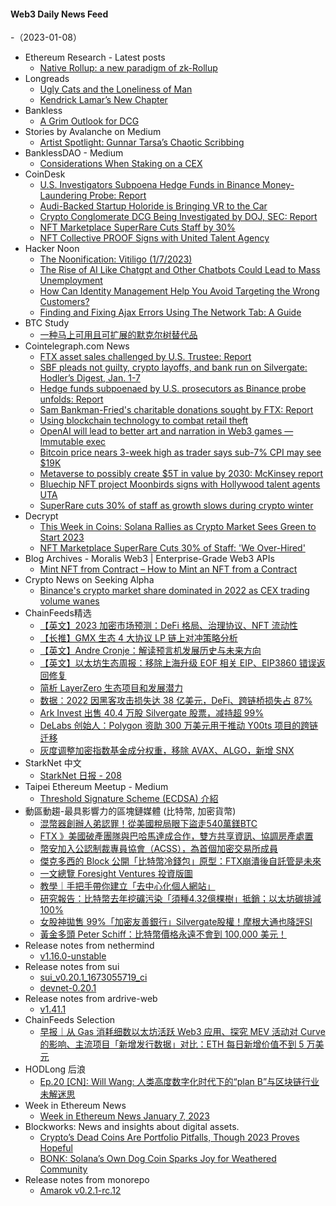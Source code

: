 #### Web3 Daily News Feed
-（2023-01-08）

- Ethereum Research - Latest posts
  - [Native Rollup: a new paradigm of zk-Rollup](https://ethresear.ch/t/native-rollup-a-new-paradigm-of-zk-rollup/14529/3)
- Longreads
  - [Ugly Cats and the Loneliness of Man](https://longreads.com/2023/01/06/ugly-cats-and-the-loneliness-of-man/)
  - [Kendrick Lamar’s New Chapter](https://longreads.com/2023/01/06/kendrick-lamars-new-chapter/)
- Bankless
  - [A Grim Outlook for DCG](https://newsletter.banklesshq.com/p/a-grim-outlook-for-dcg)
- Stories by Avalanche on Medium
  - [Artist Spotlight: Gunnar Tarsa’s Chaotic Scribbing](https://medium.com/avalancheavax/artist-spotlight-gunnar-tarsas-chaotic-scribbing-6341dccfe832?source=rss-f7c9f4ea738f------2)
- BanklessDAO - Medium
  - [Considerations When Staking on a CEX](https://medium.com/bankless-dao/considerations-when-staking-on-a-cex-8ac412cead74?source=rss----2e8b6adb479c---4)
- CoinDesk
  - [U.S. Investigators Subpoena Hedge Funds in Binance Money-Laundering Probe: Report](https://www.coindesk.com/business/2023/01/07/us-investigators-subpoena-hedge-funds-in-binance-money-laundering-probe-report/?utm_medium=referral&utm_source=rss&utm_campaign=headlines)
  - [Audi-Backed Startup Holoride is Bringing VR to the Car](https://www.coindesk.com/web3/2023/01/07/audi-backed-startup-holoride-is-bringing-vr-to-the-car/?utm_medium=referral&utm_source=rss&utm_campaign=headlines)
  - [Crypto Conglomerate DCG Being Investigated by DOJ, SEC: Report](https://www.coindesk.com/business/2023/01/07/crypto-conglomerate-dcg-being-investigated-by-doj-sec-report/?utm_medium=referral&utm_source=rss&utm_campaign=headlines)
  - [NFT Marketplace SuperRare Cuts Staff by 30%](https://www.coindesk.com/web3/2023/01/07/nft-marketplace-superrare-cuts-staff-by-30/?utm_medium=referral&utm_source=rss&utm_campaign=headlines)
  - [NFT Collective PROOF Signs with United Talent Agency](https://www.coindesk.com/web3/2023/01/07/nft-collective-proof-signs-with-united-talent-agency/?utm_medium=referral&utm_source=rss&utm_campaign=headlines)
- Hacker Noon
  - [The Noonification: Vitiligo  (1/7/2023)](https://hackernoon.com/1-7-2023-noonification?source=rss)
  - [The Rise of AI Like Chatgpt and Other Chatbots Could Lead to Mass Unemployment](https://hackernoon.com/the-rise-of-ai-like-chatgpt-and-other-chatbots-could-lead-to-mass-unemployment?source=rss)
  - [How Can Identity Management Help You Avoid Targeting the Wrong Customers?](https://hackernoon.com/how-can-identity-management-help-you-avoid-targeting-the-wrong-customers?source=rss)
  - [Finding and Fixing Ajax Errors Using The Network Tab: A Guide](https://hackernoon.com/finding-and-fixing-ajax-errors-using-the-network-tab-a-guide?source=rss)
- BTC Study
  - [一种马上可用且可扩展的默克尔树替代品](https://www.btcstudy.org/2023/01/07/a-scalable-drop-in-replacement-for-merkle-trees/)
- Cointelegraph.com News
  - [FTX asset sales challenged by U.S. Trustee: Report](https://cointelegraph.com/news/ftx-asset-sales-challenged-by-u-s-trustee-report)
  - [SBF pleads not guilty, crypto layoffs, and bank run on Silvergate: Hodler’s Digest, Jan. 1-7](https://cointelegraph.com/magazine/sbf-pleads-not-guilty-crypto-layoffs-bank-run-silvergate-hodlers-digest-jan-1-7/)
  - [Hedge funds subpoenaed by U.S. prosecutors as Binance probe unfolds: Report](https://cointelegraph.com/news/hedge-funds-subpoenaed-by-u-s-prosecutors-as-binance-probe-unfolds-report)
  - [Sam Bankman-Fried's charitable donations sought by FTX: Report](https://cointelegraph.com/news/sam-bankman-fried-s-charitable-donations-sought-by-ftx-report)
  - [Using blockchain technology to combat retail theft](https://cointelegraph.com/news/using-blockchain-technology-to-combat-retail-theft)
  - [OpenAI will lead to better art and narration in Web3 games — Immutable exec](https://cointelegraph.com/news/openai-will-lead-to-better-art-and-narration-in-web3-games-immutable-exec)
  - [Bitcoin price nears 3-week high as trader says sub-7% CPI may see $19K](https://cointelegraph.com/news/bitcoin-price-nears-3-week-high-as-trader-says-sub-7-cpi-may-see-19k)
  - [Metaverse to possibly create $5T in value by 2030: McKinsey report](https://cointelegraph.com/news/metaverse-to-possibly-create-5t-in-value-by-2030-mckinsey-report)
  - [Bluechip NFT project Moonbirds signs with Hollywood talent agents UTA](https://cointelegraph.com/news/bluechip-nft-project-moonbirds-signs-with-hollywood-talent-agents-uta)
  - [SuperRare cuts 30% of staff as growth slows during crypto winter](https://cointelegraph.com/news/superrare-cuts-30-of-staff-as-growth-slows-during-crypto-winter)
- Decrypt
  - [This Week in Coins: Solana Rallies as Crypto Market Sees Green to Start 2023](https://decrypt.co/118619/this-week-in-coins-solana-rallies-as-crypto-market-sees-green-to-start-2023)
  - [NFT Marketplace SuperRare Cuts 30% of Staff: 'We Over-Hired'](https://decrypt.co/118615/nft-marketplace-superrare-cuts-30-of-staff-we-over-hired)
- Blog Archives - Moralis Web3 | Enterprise-Grade Web3 APIs
  - [Mint NFT from Contract – How to Mint an NFT from a Contract](https://moralis.io/mint-nft-from-contract-how-to-mint-an-nft-from-a-contract/)
- Crypto News on Seeking Alpha
  - [Binance's crypto market share dominated in 2022 as CEX trading volume wanes](https://seekingalpha.com/news/3922779-binances-crypto-market-share-dominated-in-2022-as-cex-trading-volume-wanes?utm_source=feed_news_crypto&utm_medium=referral)
- ChainFeeds精选
  - [【英文】2023 加密市场预测：DeFi 格局、治理协议、NFT 流动性](https://thesis.neworder.network/#part-three)
  - [【长推】GMX 生态 4 大协议 LP 链上对冲策略分析](https://twitter.com/0xJamesXXX/status/1611300291105918976)
  - [【英文】Andre Cronje：解读预言机发展历史与未来方向](https://andrecronje.medium.com/oracle-evolution-ab7ce23da15b)
  - [【英文】以太坊生态周报：移除上海升级 EOF 相关 EIP、EIP3860 错误返回修复](https://weekinethereumnews.com/week-in-ethereum-news-january-7-2023/)
  - [简析 LayerZero 生态项目和发展潜力](https://www.techflowpost.com/article/1892)
  - [数据：2022 因黑客攻击损失达 38 亿美元，DeFi、跨链桥损失占 87%](https://mp.weixin.qq.com/s/M73ozrG4GOF1jbVK_affjg)
  - [Ark Invest 出售 40.4 万股 Silvergate 股票，减持超 99%](https://www.reuters.com/markets/woods-ark-invest-nearly-liquidates-silvergate-capital-position-2023-01-06/)
  - [DeLabs 创始人：Polygon 资助 300 万美元用于推动 Y00ts 项目的跨链迁移](https://twitter.com/frankdegods/status/1611399534470664193)
  - [灰度调整加密指数基金成分权重，移除 AVAX、ALGO，新增 SNX](https://twitter.com/Grayscale/status/1611392512299569160)
- StarkNet 中文
  - [StarkNet 日报 - 208](https://starknetzh.substack.com/p/starknet-208)
- Taipei Ethereum Meetup - Medium
  - [Threshold Signature Scheme (ECDSA) 介紹](https://medium.com/taipei-ethereum-meetup/threshold-signature-scheme-ecdsa-%E4%BB%8B%E7%B4%B9-e17923e64d0?source=rss----756327875b4f---4)
- 動區動趨-最具影響力的區塊鏈媒體 (比特幣, 加密貨幣)
  - [混幣器創辦人弟認罪！從美國稅局眼下盜走540萬鎂BTC](https://www.blocktempo.com/brother-of-helix-founder-pleads-guilty-to-stealing-712-bitcoins-from-irs/)
  - [FTX 》美國破產團隊與巴哈馬達成合作，雙方共享資訊、協調房產處置](https://www.blocktempo.com/ftx-debtors-bahamas-liquidators-announce-cooperation-agreement/)
  - [幣安加入公認制裁專員協會（ACSS），為首個加密交易所成員](https://www.blocktempo.com/binance-joins-the-association-of-certified-sanctions-specialists/)
  - [傑克多西的 Block 公開「比特幣冷錢包」原型：FTX崩潰後自託管是未來](https://www.blocktempo.com/block-unveils-the-prototype-of-bitcoin-hardeare-wallet/)
  - [一文總覽 Foresight Ventures 投資版圖](https://www.blocktempo.com/foresight-ventures-investment-map/)
  - [教學｜手把手帶你建立「去中心化個人網站」](https://www.blocktempo.com/deploy-your-notion-data-on-ipfs/)
  - [研究報告：比特幣去年挖礦污染「須種4.32億棵樹」抵銷；以太坊碳排減100%](https://www.blocktempo.com/forex-suggest-projected-86-3-million-tons-of-co2-emissions-for-2022/)
  - [女股神拋售 99%「加密友善銀行」Silvergate股權！摩根大通也降評SI](https://www.blocktempo.com/cathie-wood-sells-99-of-silvergate-stake/)
  - [黃金多頭 Peter Schiff：比特幣價格永遠不會到 100,000 美元！](https://www.blocktempo.com/peter-schiff-predicts-bitcoin-will-never-go-over-100k/)
- Release notes from nethermind
  - [v1.16.0-unstable](https://github.com/NethermindEth/nethermind/releases/tag/1.16.0-unstable)
- Release notes from sui
  - [sui_v0.20.1_1673055719_ci](https://github.com/MystenLabs/sui/releases/tag/sui_v0.20.1_1673055719_ci)
  - [devnet-0.20.1](https://github.com/MystenLabs/sui/releases/tag/devnet-0.20.1)
- Release notes from ardrive-web
  - [v1.41.1](https://github.com/ardriveapp/ardrive-web/releases/tag/v1.41.1)
- ChainFeeds Selection
  - [早报｜从 Gas 消耗细数以太坊活跃 Web3 应用、探究 MEV 活动对 Curve 的影响、主流项目「新增发行数据」对比：ETH 每日新增价值不到 5 万美元](https://chainfeeds.substack.com/p/gas-web3-mev-curve-eth-5)
- HODLong 后浪
  - [Ep.20 [CN]: Will Wang:  人类高度数字化时代下的“plan B”与区块链行业未解迷思](https://hodlong-hou-lang.simplecast.com/episodes/ep20-cn-will-wang-plan-bsi-oZgABOeq)
- Week in Ethereum News
  - [Week in Ethereum News  January 7, 2023](https://weekinethereumnews.com/week-in-ethereum-news-january-7-2023/)
- Blockworks: News and insights about digital assets.
  - [Crypto’s Dead Coins Are Portfolio Pitfalls, Though 2023 Proves Hopeful](https://blockworks.co/news/dead-coins-portfolio-pitfalls)
  - [BONK: Solana’s Own Dog Coin Sparks Joy for Weathered Community](https://blockworks.co/news/bonk-solanas-own-dog-coin-sparks-joy-for-weathered-community)
- Release notes from monorepo
  - [Amarok v0.2.1-rc.12](https://github.com/connext/monorepo/releases/tag/v0.2.1-rc.12)
